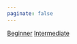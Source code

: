 ```yaml
---
paginate: false
---
```


<div class="dashboard-tiles">
  <a class="tile-link" href="ops/git/100/index.html">Beginner</a>
  <a class="tile-link" href="ops/git/200/index.html">Intermediate</a>
</div>
